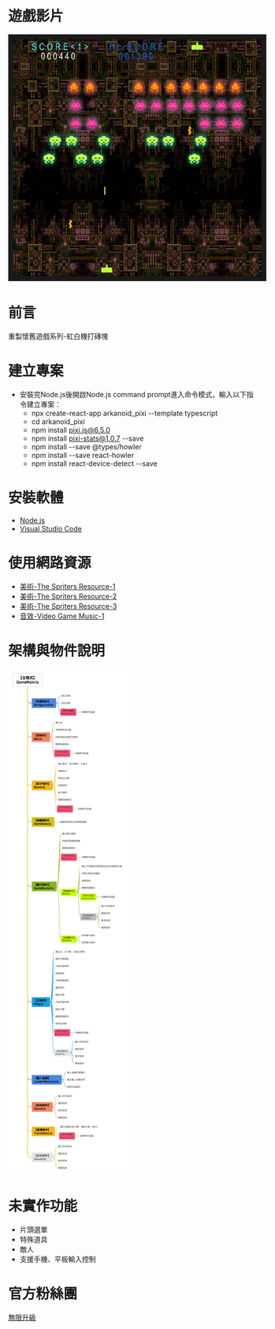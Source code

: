 # 遊戲影片
<a href="https://youtu.be/MrzM8fdGfKw" target="_blank"><img src="https://github.com/channel2007/React_SpaceInvaders/blob/master/public/images/screen_1.jpg" 
alt="播放影片" width="640" height="480" border="10" /></a>

# 前言
重製懷舊遊戲系列-紅白機打磚塊

# 建立專案
* 安裝完Node.js後開啟Node.js command prompt進入命令模式，輸入以下指令建立專案：
  * npx create-react-app arkanoid_pixi --template typescript
  * cd arkanoid_pixi
  * npm install pixi.js@6.5.0
  * npm install pixi-stats@1.0.7 --save
  * npm install --save @types/howler
  * npm install --save react-howler
  * npm install react-device-detect --save

# 安裝軟體
* [Node.js](https://nodejs.org/en)
* [Visual Studio Code](https://code.visualstudio.com/)

# 使用網路資源
* [美術-The Spriters Resource-1](https://www.spriters-resource.com/nes/arkanoid/sheet/50897/)
* [美術-The Spriters Resource-2](https://www.spriters-resource.com/nes/arkanoid/sheet/65893/)
* [美術-The Spriters Resource-3](https://www.spriters-resource.com/nes/arkanoid2/sheet/65891/)
* [音效-Video Game Music-1](https://downloads.khinsider.com/game-soundtracks/album/arkanoid-nes)

# 架構與物件說明
![alt architecture](https://github.com/channel2007/React_Arkanoid/blob/master/image/architecture.jpg "architecture")

# 未實作功能
* 片頭選單
* 特殊道具
* 敵人
* 支援手機、平板輸入控制

# 官方粉絲團
[無限升級](https://www.facebook.com/unlimited.upgrade)
